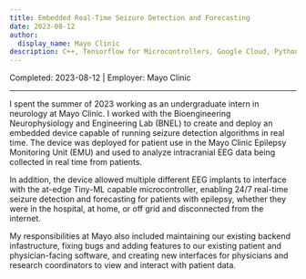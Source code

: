 ```yaml
---
title: Embedded Real-Time Seizure Detection and Forecasting
date: 2023-08-12
author: 
  display_name: Mayo Clinic
description: C++, Tensorflow for Microcontrollers, Google Cloud, Python, Grafana, InfluxDB
---
```

Completed: 2023-08-12 | Employer: Mayo Clinic

---

I spent the summer of 2023 working as an undergraduate intern in neurology at Mayo Clinic. I worked with the Bioengineering Neurophysiology and Engineering Lab (BNEL) to create and deploy an embedded device capable of running seizure detection algorithms in real time. The device was deployed for patient use in the Mayo Clinic Epilepsy Monitoring Unit (EMU) and used to analyze intracranial EEG data being collected in real time from patients.

In addition, the device allowed multiple different EEG implants to interface with the at-edge Tiny-ML capable microcontroller, enabling 24/7 real-time seizure detection and forecasting for patients with epilepsy, whether they were in the hospital, at home, or off grid and disconnected from the internet.

My responsibilities at Mayo also included maintaining our existing backend infastructure, fixing bugs and adding features to our existing patient and physician-facing software, and creating new interfaces for physicians and research coordinators to view and interact with patient data.
